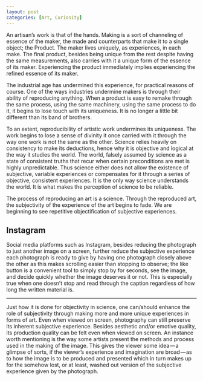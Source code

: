 ```yaml
---
layout: post
categories: [Art, Curiosity]
---
```


An artisan’s work is that of the hands. Making is a sort of channeling of essence of the maker, the made and counterparts that make it to a single object; the Product. The maker lives uniquely, as experiences, in each make. The final product, besides being unique from the rest despite having the same measurements, also carries with it a unique form of the essence of its maker. Experiencing the product immediately implies experiencing the refined essence of its maker.

The industrial age has undermined this experience, for practical reasons of course. One of the ways industries undermine makers is through their ability of reproducing anything. When a product is easy to remake through the same process, using the same machinery, using the same process to do it, it begins to lose touch with its uniqueness. It is no longer a little bit different than its band of brothers.

To an extent, reproducibility of artistic work undermines its uniqueness. The work begins to lose a sense of divinity it once carried with it through the way one work is not the same as the other. Science relies heavily on consistency to make its deductions, hence why it is objective and logical at the way it studies the world. The world, falsely assumed by science as a state of consistent truths that recur when certain preconditions are met is highly unpredictable. Thus science either does not allow the existence of subjective, variable experiences or compensates for it through a series of objective, consistent experiences. It is the only way science understands the world. It is what makes the perception of science to be reliable.

The process of reproducing an art is a science. Through the reproduced art, the subjectivity of the experience of the art begins to fade. We are beginning to see repetitive objectification of subjective experiences.

## Instagram

Social media platforms such as Instagram, besides reducing the photograph to just another image on a screen, further reduce the subjective experience each photograph is ready to give by having one photograph closely above the other as this makes scrolling easier than stopping to observe; the like button is a convenient tool to simply stop by for seconds, see the image, and decide quickly whether the image deserves it or not. This is especially true when one doesn’t stop and read through the caption regardless of how long the written material is.

---

Just how it is done for objectivity in science, one can/should enhance the role of subjectivity through making more and more unique experiences in forms of art. Even when viewed on screen, photography can still preserve its inherent subjective experience. Besides aesthetic and/or emotive quality, its production quality can be felt even when viewed on screen. An instance worth mentioning is the way some artists present the methods and process used in the making of the image. This gives the viewer some idea — a glimpse of sorts, if the viewer’s experience and imagination are broad — as to how the image is to be produced and presented which in turn makes up for the somehow lost, or at least, washed out version of the subjective experience given by the photograph.
